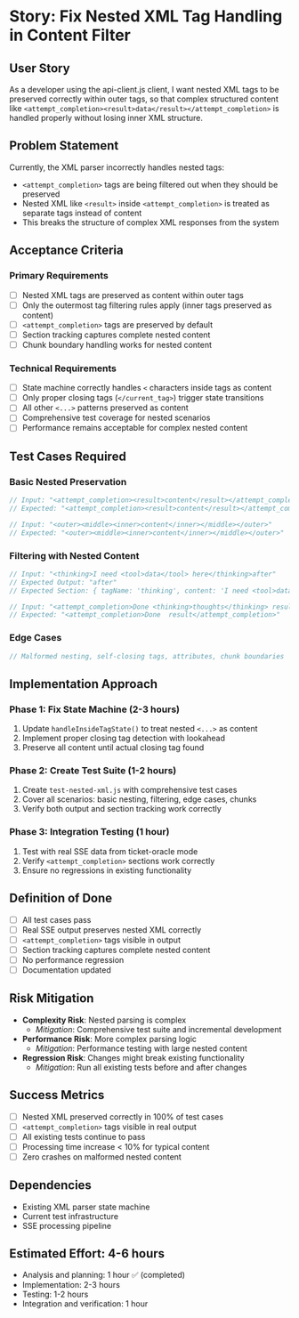 # Story: Fix Nested XML Tag Handling in Content Filter

## User Story

As a developer using the api-client.js client, I want nested XML tags to be preserved correctly within outer tags, so that complex structured content like `<attempt_completion><result>data</result></attempt_completion>` is handled properly without losing inner XML structure.

## Problem Statement

Currently, the XML parser incorrectly handles nested tags:

- `<attempt_completion>` tags are being filtered out when they should be preserved
- Nested XML like `<result>` inside `<attempt_completion>` is treated as separate tags instead of content
- This breaks the structure of complex XML responses from the system

## Acceptance Criteria

### Primary Requirements

- [ ] Nested XML tags are preserved as content within outer tags
- [ ] Only the outermost tag filtering rules apply (inner tags preserved as content)
- [ ] `<attempt_completion>` tags are preserved by default
- [ ] Section tracking captures complete nested content
- [ ] Chunk boundary handling works for nested content

### Technical Requirements

- [ ] State machine correctly handles `<` characters inside tags as content
- [ ] Only proper closing tags (`</current_tag>`) trigger state transitions
- [ ] All other `<...>` patterns preserved as content
- [ ] Comprehensive test coverage for nested scenarios
- [ ] Performance remains acceptable for complex nested content

## Test Cases Required

### Basic Nested Preservation

```javascript
// Input: "<attempt_completion><result>content</result></attempt_completion>"
// Expected: "<attempt_completion><result>content</result></attempt_completion>"

// Input: "<outer><middle><inner>content</inner></middle></outer>"
// Expected: "<outer><middle><inner>content</inner></middle></outer>"
```

### Filtering with Nested Content

```javascript
// Input: "<thinking>I need <tool>data</tool> here</thinking>after"
// Expected Output: "after"
// Expected Section: { tagName: 'thinking', content: 'I need <tool>data</tool> here' }

// Input: "<attempt_completion>Done <thinking>thoughts</thinking> result</attempt_completion>"
// Expected: "<attempt_completion>Done  result</attempt_completion>"
```

### Edge Cases

```javascript
// Malformed nesting, self-closing tags, attributes, chunk boundaries
```

## Implementation Approach

### Phase 1: Fix State Machine (2-3 hours)

1. Update `handleInsideTagState()` to treat nested `<...>` as content
2. Implement proper closing tag detection with lookahead
3. Preserve all content until actual closing tag found

### Phase 2: Create Test Suite (1-2 hours)

1. Create `test-nested-xml.js` with comprehensive test cases
2. Cover all scenarios: basic nesting, filtering, edge cases, chunks
3. Verify both output and section tracking work correctly

### Phase 3: Integration Testing (1 hour)

1. Test with real SSE data from ticket-oracle mode
2. Verify `<attempt_completion>` sections work correctly
3. Ensure no regressions in existing functionality

## Definition of Done

- [ ] All test cases pass
- [ ] Real SSE output preserves nested XML correctly
- [ ] `<attempt_completion>` tags visible in output
- [ ] Section tracking captures complete nested content
- [ ] No performance regression
- [ ] Documentation updated

## Risk Mitigation

- **Complexity Risk**: Nested parsing is complex
    - _Mitigation_: Comprehensive test suite and incremental development
- **Performance Risk**: More complex parsing logic
    - _Mitigation_: Performance testing with large nested content
- **Regression Risk**: Changes might break existing functionality
    - _Mitigation_: Run all existing tests before and after changes

## Success Metrics

- [ ] Nested XML preserved correctly in 100% of test cases
- [ ] `<attempt_completion>` tags visible in real output
- [ ] All existing tests continue to pass
- [ ] Processing time increase < 10% for typical content
- [ ] Zero crashes on malformed nested content

## Dependencies

- Existing XML parser state machine
- Current test infrastructure
- SSE processing pipeline

## Estimated Effort: 4-6 hours

- Analysis and planning: 1 hour ✅ (completed)
- Implementation: 2-3 hours
- Testing: 1-2 hours
- Integration and verification: 1 hour
